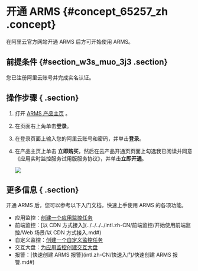 # 开通 ARMS {#concept_65257_zh .concept}

在阿里云官方网站开通 ARMS 后方可开始使用 ARMS。

## 前提条件 {#section_w3s_muo_3j3 .section}

您已注册阿里云账号并完成实名认证。

## 操作步骤 { .section}

1.  打开 [ARMS 产品主页](https://www.alibabacloud.com/product/arms) 。
2.  在页面右上角单击**登录**。
3.  在登录页面上输入您的阿里云账号和密码，并单击**登录**。
4.  在产品主页上单击 **立即购买**，然后在云产品开通页页面上勾选我已阅读并同意《应用实时监控服务试用版服务协议》，并单击**立即开通**。

    ![](http://static-aliyun-doc.oss-cn-hangzhou.aliyuncs.com/assets/img/152217/155564111843472_zh-CN.png)


## 更多信息 { .section}

开通 ARMS 后，您可以参考以下入门文档，快速上手使用 ARMS 的各项功能。

-   应用监控：[创建一个应用监控任务](intl.zh-CN/快速入门/创建一个应用监控任务.md#)
-   前端监控：[以 CDN 方式接入](../../../../intl.zh-CN/前端监控/开始使用前端监控/Web 场景/以 CDN 方式接入.md#)
-   自定义监控：[创建一个自定义监控任务](intl.zh-CN/快速入门/创建一个自定义监控任务.md#)
-   交互大盘：[为应用监控创建交互大盘](intl.zh-CN/快速入门/为应用监控创建交互大盘.md#)
-   报警：[快速创建 ARMS 报警](intl.zh-CN/快速入门/快速创建 ARMS 报警.md#)

